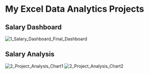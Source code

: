 # My Excel Data Analytics Projects

## Salary Dashboard 
![1_Salary_Dashboard_Final_Dashboard](https://github.com/user-attachments/assets/5edbfede-27f8-41a5-b005-ea01949c566a)

## Salary Analysis
![2_Project_Analysis_Chart1](https://github.com/user-attachments/assets/e08ecc37-58bd-4f54-968e-75e5504babcb)
![2_Project_Analysis_Chart2](https://github.com/user-attachments/assets/6c9fadb6-2b2d-4dbb-8186-53c3e01e12a4)


